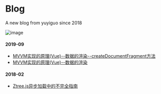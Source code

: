 # Blog
A new blog from yuyiguo since 2018

![image](http://ww3.sinaimg.cn/large/0060lm7Tly1fo6sge2inuj30et08cmxf.jpg)

#### 2019-09
- [MVVM实现的原理(Vue)--数据的渲染--createDocumentFragment方法](https://github.com/yuy1guo/Blog/issues/2)
- [MVVM实现的原理(Vue)--数据的渲染](https://github.com/yuy1guo/Blog/issues/3)

#### 2018-02

- [Ztree.js异步加载中的不完全指南](https://github.com/yuy1guo/Blog/issues/1)
